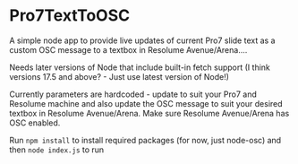 # Pro7TextToOSC
A simple node app to provide live updates of current Pro7 slide text as a custom OSC message to a textbox in Resolume Avenue/Arena....

Needs later versions of Node that include built-in fetch support (I think versions 17.5 and above? - Just use latest version of Node!)

Currently parameters are hardcoded - update to suit your Pro7 and Resolume machine and also update the OSC message to suit your desired textbox in Resolume Avenue/Arena.
Make sure Resolume Avenue/Arena has OSC enabled.

Run `npm install` to install required packages (for now, just node-osc) and then `node index.js` to run
